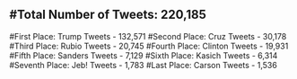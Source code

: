 #Total Number of Tweets: 220,185 
---
#First Place: Trump Tweets - 132,571
#Second Place: Cruz Tweets - 30,178
#Third Place: Rubio Tweets - 20,745
#Fourth Place: Clinton Tweets - 19,931
#Fifth Place: Sanders Tweets - 7,129
#Sixth Place: Kasich Tweets - 6,314
#Seventh Place: Jeb! Tweets - 1,783
#Last Place: Carson Tweets - 1,536
